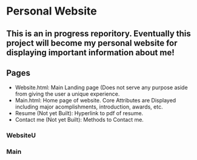 # Personal Website

This is an in progress reporitory. Eventually this project will become my personal website for displaying important information about me!
 --- 
 
## Pages
- Website.html: Main Landing page (Does not serve any purpose aside from giving the user a unique experience.
- Main.html: Home page of website. Core Attributes are Displayed including major acomplishments, introduction, awards, etc.
- Resume (Not yet Built): Hyperlink to pdf of resume.
- Contact me (Not yet Built): Methods to Contact me.

### WebsiteU


### Main
